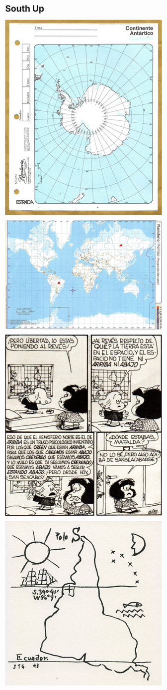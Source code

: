 # South Up

![](images/antartica_rivadavia.jpg)

![](images/planisferio_rivadavia.jpg)

![](images/quino.jpg)

![](images/torres_garcia.jpg)